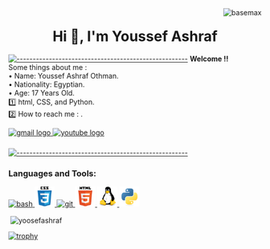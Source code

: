 <img align ="right" src="https://gpvc.arturio.dev/yoosefashraf" alt="basemax">
<h1 align="center">Hi 👋, I'm Youssef Ashraf</h1>

[![-----------------------------------------------------](
https://raw.githubusercontent.com/andreasbm/readme/master/assets/lines/aqua.png)](https://github.com/yoosefashraf?tab=repositories)
<b>Welcome !! </b><br/>
Some things about me :<br/>
• Name: Youssef Ashraf Othman.<br/> 
• Nationality: Egyptian.<br/> 
• Age: 17 Years Old.<br/> 
:one: html, CSS, and Python.<br/> 
:two: How to reach me : .<br/> 
<div align="left">
  <a href="yoosefashraf28@gmail.com" target="_blank">
    <img src="https://raw.githubusercontent.com/maurodesouza/profile-readme-generator/master/src/assets/icons/social/gmail/default.svg" width="52" height="40" alt="gmail logo"  />
  </a>
  <a href="https://www.youtube.com/channel/UCsCxdaEg9AUJHRcUBslsy1Q" target="_blank">
    <img src="https://raw.githubusercontent.com/maurodesouza/profile-readme-generator/master/src/assets/icons/social/youtube/default.svg" width="52" height="40" alt="youtube logo"  />
  </a>
</div>

###

[![-----------------------------------------------------](
https://raw.githubusercontent.com/andreasbm/readme/master/assets/lines/aqua.png)](https://github.com/yoosefashraf?tab=repositories)

<h3 align="left">Languages and Tools:</h3>
<p align="left"> <a href="https://www.gnu.org/software/bash/" target="_blank" rel="noreferrer"> <img src="https://www.vectorlogo.zone/logos/gnu_bash/gnu_bash-icon.svg" alt="bash" width="40" height="40"/> </a> <a href="https://www.w3schools.com/css/" target="_blank" rel="noreferrer"> <img src="https://raw.githubusercontent.com/devicons/devicon/master/icons/css3/css3-original-wordmark.svg" alt="css3" width="40" height="40"/> </a> <a href="https://git-scm.com/" target="_blank" rel="noreferrer"> <img src="https://www.vectorlogo.zone/logos/git-scm/git-scm-icon.svg" alt="git" width="40" height="40"/> </a> <a href="https://www.w3.org/html/" target="_blank" rel="noreferrer"> <img src="https://raw.githubusercontent.com/devicons/devicon/master/icons/html5/html5-original-wordmark.svg" alt="html5" width="40" height="40"/> <img src="https://raw.githubusercontent.com/devicons/devicon/master/icons/linux/linux-original.svg" alt="linux" width="40" height="40"/> </a> <a href="https://www.mysql.com/" target="_blank" rel="noreferrer"> <imgheight="40"/> </a> <a href="https://www.python.org" target="_blank" rel="noreferrer"> <img src="https://raw.githubusercontent.com/devicons/devicon/master/icons/python/python-original.svg" alt="python" width="40" height="40"/> </a> </p>



<p>&nbsp;<img align="center" src="https://github-readme-stats.vercel.app/api?username=yoosefashraf&show_icons=true&locale=en" alt="yoosefashraf" /></p>



[![trophy](https://github-profile-trophy.vercel.app/?username=yoosefashraf)](https://github.com/ryo-ma/github-profile-trophy)
 
